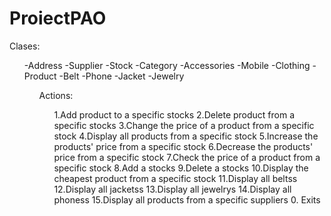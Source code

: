 # ProiectPAO
Clases:
  <ul>
  -Address
  -Supplier
  -Stock
  -Category
    -Accessories
    -Mobile
    -Clothing
  -Product
    -Belt
    -Phone
    -Jacket
    -Jewelry
  <ul>
    
Actions:
  <ol>
  1.Add product to a specific stocks
  2.Delete product from a specific stocks
  3.Change the price of a product from a specific stock
  4.Display all products from a specific stock
  5.Increase the products' price from a specific stock
  6.Decrease the products' price from a specific stock
  7.Check the price of a product from a specific stock
  8.Add a stocks
  9.Delete a stocks
  10.Display the cheapest product from a specific stock
  11.Display all beltss
  12.Display all jacketss
  13.Display all jewelrys
  14.Display all phoness
  15.Display all products from a specific suppliers
  0. Exits
  </ol>
    
   

